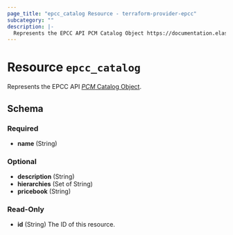 ```yaml
---
page_title: "epcc_catalog Resource - terraform-provider-epcc"
subcategory: ""
description: |-
  Represents the EPCC API PCM Catalog Object https://documentation.elasticpath.com/commerce-cloud/docs/api/pcm/catalogs/index.html#the-catalog-object.
---
```


# Resource `epcc_catalog`

Represents the EPCC API [*PCM* Catalog Object](https://documentation.elasticpath.com/commerce-cloud/docs/api/pcm/catalogs/index.html#the-catalog-object).



<!-- schema generated by tfplugindocs -->
## Schema

### Required

- **name** (String)

### Optional

- **description** (String)
- **hierarchies** (Set of String)
- **pricebook** (String)

### Read-Only

- **id** (String) The ID of this resource.

